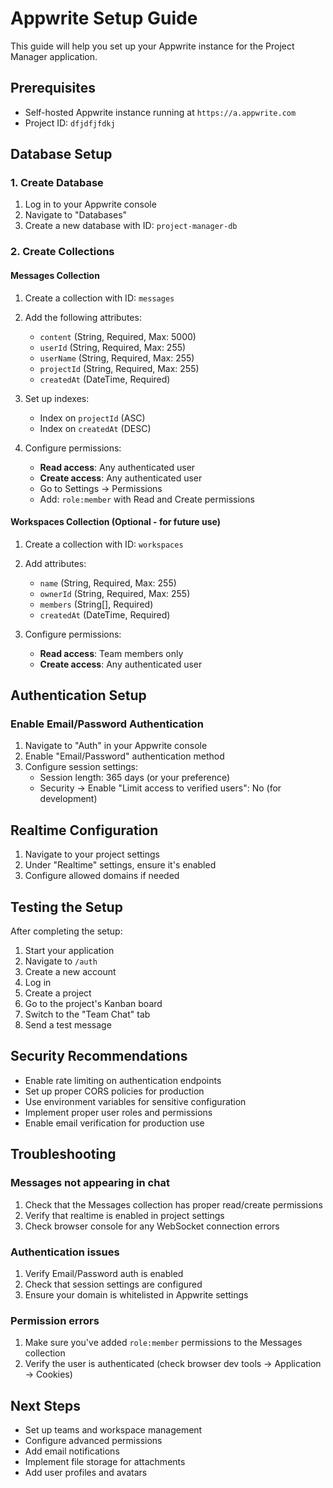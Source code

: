 # Appwrite Setup Guide

This guide will help you set up your Appwrite instance for the Project Manager application.

## Prerequisites

- Self-hosted Appwrite instance running at `https://a.appwrite.com`
- Project ID: `dfjdfjfdkj`

## Database Setup

### 1. Create Database

1. Log in to your Appwrite console
2. Navigate to "Databases"
3. Create a new database with ID: `project-manager-db`

### 2. Create Collections

#### Messages Collection

1. Create a collection with ID: `messages`
2. Add the following attributes:
   - `content` (String, Required, Max: 5000)
   - `userId` (String, Required, Max: 255)
   - `userName` (String, Required, Max: 255)
   - `projectId` (String, Required, Max: 255)
   - `createdAt` (DateTime, Required)

3. Set up indexes:
   - Index on `projectId` (ASC)
   - Index on `createdAt` (DESC)

4. Configure permissions:
   - **Read access**: Any authenticated user
   - **Create access**: Any authenticated user
   - Go to Settings → Permissions
   - Add: `role:member` with Read and Create permissions

#### Workspaces Collection (Optional - for future use)

1. Create a collection with ID: `workspaces`
2. Add attributes:
   - `name` (String, Required, Max: 255)
   - `ownerId` (String, Required, Max: 255)
   - `members` (String[], Required)
   - `createdAt` (DateTime, Required)

3. Configure permissions:
   - **Read access**: Team members only
   - **Create access**: Any authenticated user

## Authentication Setup

### Enable Email/Password Authentication

1. Navigate to "Auth" in your Appwrite console
2. Enable "Email/Password" authentication method
3. Configure session settings:
   - Session length: 365 days (or your preference)
   - Security → Enable "Limit access to verified users": No (for development)

## Realtime Configuration

1. Navigate to your project settings
2. Under "Realtime" settings, ensure it's enabled
3. Configure allowed domains if needed

## Testing the Setup

After completing the setup:

1. Start your application
2. Navigate to `/auth`
3. Create a new account
4. Log in
5. Create a project
6. Go to the project's Kanban board
7. Switch to the "Team Chat" tab
8. Send a test message

## Security Recommendations

- Enable rate limiting on authentication endpoints
- Set up proper CORS policies for production
- Use environment variables for sensitive configuration
- Implement proper user roles and permissions
- Enable email verification for production use

## Troubleshooting

### Messages not appearing in chat

1. Check that the Messages collection has proper read/create permissions
2. Verify that realtime is enabled in project settings
3. Check browser console for any WebSocket connection errors

### Authentication issues

1. Verify Email/Password auth is enabled
2. Check that session settings are configured
3. Ensure your domain is whitelisted in Appwrite settings

### Permission errors

1. Make sure you've added `role:member` permissions to the Messages collection
2. Verify the user is authenticated (check browser dev tools → Application → Cookies)

## Next Steps

- Set up teams and workspace management
- Configure advanced permissions
- Add email notifications
- Implement file storage for attachments
- Add user profiles and avatars

